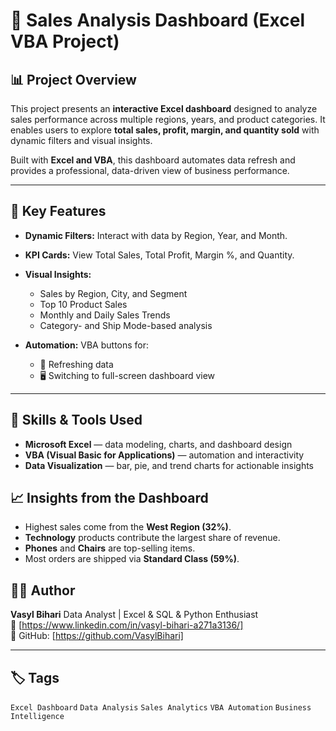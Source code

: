 # 🧾 Sales Analysis Dashboard (Excel VBA Project)

## 📊 Project Overview

This project presents an **interactive Excel dashboard** designed to analyze sales performance across multiple regions, years, and product categories.
It enables users to explore **total sales, profit, margin, and quantity sold** with dynamic filters and visual insights.

Built with **Excel and VBA**, this dashboard automates data refresh and provides a professional, data-driven view of business performance.

---

## 🚀 Key Features

* **Dynamic Filters:** Interact with data by Region, Year, and Month.
* **KPI Cards:** View Total Sales, Total Profit, Margin %, and Quantity.
* **Visual Insights:**

  * Sales by Region, City, and Segment
  * Top 10 Product Sales
  * Monthly and Daily Sales Trends
  * Category- and Ship Mode-based analysis
* **Automation:** VBA buttons for:

  * 🔄 Refreshing data
  * 🖥️ Switching to full-screen dashboard view

---

## 🧠 Skills & Tools Used

* **Microsoft Excel** — data modeling, charts, and dashboard design
* **VBA (Visual Basic for Applications)** — automation and interactivity
* **Data Visualization** — bar, pie, and trend charts for actionable insights


## 📈 Insights from the Dashboard

* Highest sales come from the **West Region (32%)**.
* **Technology** products contribute the largest share of revenue.
* **Phones** and **Chairs** are top-selling items.
* Most orders are shipped via **Standard Class (59%)**.


## 🧑‍💻 Author

**Vasyl Bihari**
Data Analyst | Excel & SQL & Python Enthusiast  
📧 [https://www.linkedin.com/in/vasyl-bihari-a271a3136/]  
💼 GitHub: [https://github.com/VasylBihari]   

---

## 🏷️ Tags

`Excel Dashboard` `Data Analysis` `Sales Analytics` `VBA Automation` `Business Intelligence`

